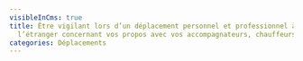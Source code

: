 ```yaml
---
visibleInCms: true
title: Être vigilant lors d’un déplacement personnel et professionnel à
  l’étranger concernant vos propos avec vos accompagnateurs, chauffeurs, etc.
categories: Déplacements
---
```

